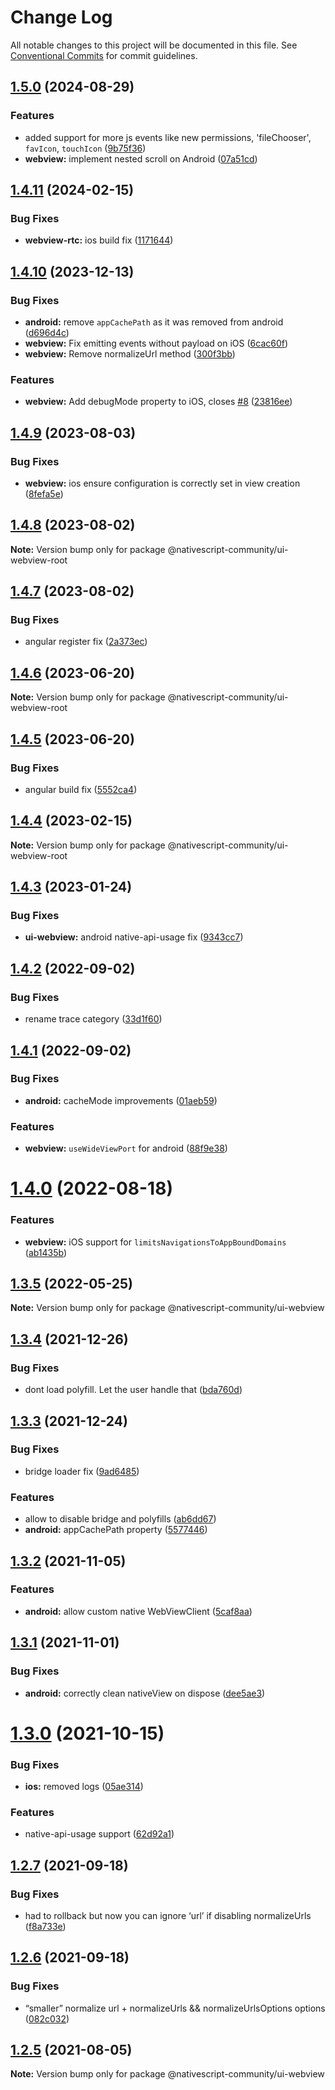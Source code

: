 # Change Log

All notable changes to this project will be documented in this file.
See [Conventional Commits](https://conventionalcommits.org) for commit guidelines.

## [1.5.0](https://github.com/nativescript-community/ui-webview/compare/v1.4.11...v1.5.0) (2024-08-29)

### Features

* added support for more js events like new permissions, 'fileChooser', `favIcon`, `touchIcon` ([9b75f36](https://github.com/nativescript-community/ui-webview/commit/9b75f361f157904c380f222268717672d4b0a632))
* **webview:** implement nested scroll on Android ([07a51cd](https://github.com/nativescript-community/ui-webview/commit/07a51cdbf434d8bd0d776e3ba87ff9fc466c1521))

## [1.4.11](https://github.com/nativescript-community/ui-webview/compare/v1.4.10...v1.4.11) (2024-02-15)

### Bug Fixes

* **webview-rtc:** ios build fix ([1171644](https://github.com/nativescript-community/ui-webview/commit/1171644b27e30a7617842839c5fe7c49180a414d))

## [1.4.10](https://github.com/nativescript-community/ui-webview/compare/v1.4.9...v1.4.10) (2023-12-13)

### Bug Fixes

* **android:** remove `appCachePath` as it was removed from android ([d696d4c](https://github.com/nativescript-community/ui-webview/commit/d696d4c393bcfd97a7eeb6d6daaea19471d68761))
* **webview:** Fix emitting events without payload on iOS ([6cac60f](https://github.com/nativescript-community/ui-webview/commit/6cac60f8b3f43ceebb8f5089f469986f1abce9f8))
* **webview:** Remove normalizeUrl method ([300f3bb](https://github.com/nativescript-community/ui-webview/commit/300f3bb70e616a376a65d0447dfd6cf281257d3d))

### Features

* **webview:** Add debugMode property to iOS, closes [#8](https://github.com/nativescript-community/ui-webview/issues/8) ([23816ee](https://github.com/nativescript-community/ui-webview/commit/23816ee5463c8242f7b31201e3b885a0401f2130))

## [1.4.9](https://github.com/nativescript-community/ui-webview/compare/v1.4.8...v1.4.9) (2023-08-03)

### Bug Fixes

* **webview:** ios ensure configuration is correctly set in view creation ([8fefa5e](https://github.com/nativescript-community/ui-webview/commit/8fefa5e9546419d3995b61292fd516b3e7ad1b83))

## [1.4.8](https://github.com/nativescript-community/ui-webview/compare/v1.4.7...v1.4.8) (2023-08-02)

**Note:** Version bump only for package @nativescript-community/ui-webview-root

## [1.4.7](https://github.com/nativescript-community/ui-webview/compare/v1.4.6...v1.4.7) (2023-08-02)

### Bug Fixes

* angular register fix ([2a373ec](https://github.com/nativescript-community/ui-webview/commit/2a373ec1e811e2364a07ad1ce5b290b5bd835117))

## [1.4.6](https://github.com/nativescript-community/ui-webview/compare/v1.4.5...v1.4.6) (2023-06-20)

**Note:** Version bump only for package @nativescript-community/ui-webview-root

## [1.4.5](https://github.com/nativescript-community/ui-webview/compare/v1.4.4...v1.4.5) (2023-06-20)

### Bug Fixes

* angular build fix ([5552ca4](https://github.com/nativescript-community/ui-webview/commit/5552ca4b55240963d0317a34be8b8c4e62b2b155))

## [1.4.4](https://github.com/nativescript-community/ui-webview/compare/v1.4.3...v1.4.4) (2023-02-15)

**Note:** Version bump only for package @nativescript-community/ui-webview-root

## [1.4.3](https://github.com/nativescript-community/ui-webview/compare/v1.4.2...v1.4.3) (2023-01-24)

### Bug Fixes

* **ui-webview:** android native-api-usage fix ([9343cc7](https://github.com/nativescript-community/ui-webview/commit/9343cc707295c8e1b970a5e068b37fde55359714))

## [1.4.2](https://github.com/nativescript-community/ui-webview/compare/v1.4.1...v1.4.2) (2022-09-02)

### Bug Fixes

* rename trace category ([33d1f60](https://github.com/nativescript-community/ui-webview/commit/33d1f6058a4defd29eedbf390465504faab3e1d9))

## [1.4.1](https://github.com/nativescript-community/ui-webview/compare/v1.4.0...v1.4.1) (2022-09-02)

### Bug Fixes

* **android:** cacheMode improvements ([01aeb59](https://github.com/nativescript-community/ui-webview/commit/01aeb595192f5d3e429c5b4e1e098739628c93ae))

### Features

* **webview:** `useWideViewPort` for android ([88f9e38](https://github.com/nativescript-community/ui-webview/commit/88f9e389e7f01e24198e045694edef12bed5799e))

# [1.4.0](https://github.com/nativescript-community/ui-webview/compare/v1.3.5...v1.4.0) (2022-08-18)

### Features

* **webview:** iOS support for `limitsNavigationsToAppBoundDomains` ([ab1435b](https://github.com/nativescript-community/ui-webview/commit/ab1435b4b1f2e76836df8534f5cf5ef01240bdcf))

## [1.3.5](https://github.com/nativescript-community/ui-webview/compare/v1.3.4...v1.3.5) (2022-05-25)

**Note:** Version bump only for package @nativescript-community/ui-webview

## [1.3.4](https://github.com/nativescript-community/ui-webview/compare/v1.3.3...v1.3.4) (2021-12-26)

### Bug Fixes

* dont load polyfill. Let the user handle that ([bda760d](https://github.com/nativescript-community/ui-webview/commit/bda760d54e341d856653c1cb22865bb07964842a))

## [1.3.3](https://github.com/nativescript-community/ui-webview/compare/v1.3.2...v1.3.3) (2021-12-24)

### Bug Fixes

* bridge loader fix ([9ad6485](https://github.com/nativescript-community/ui-webview/commit/9ad64852fdade3f1702dfccc342592b6532f5996))

### Features

* allow to disable bridge and polyfills ([ab6dd67](https://github.com/nativescript-community/ui-webview/commit/ab6dd67511c533c7d8a44d0a7043eac889de1733))
* **android:** appCachePath property ([5577446](https://github.com/nativescript-community/ui-webview/commit/55774460332ee4e58f72acf0baa8b65eaa76b861))

## [1.3.2](https://github.com/nativescript-community/ui-webview/compare/v1.3.1...v1.3.2) (2021-11-05)

### Features

* **android:** allow custom native WebViewClient ([5caf8aa](https://github.com/nativescript-community/ui-webview/commit/5caf8aa31ecea813aff34e17c9584811980a9e1a))

## [1.3.1](https://github.com/nativescript-community/ui-webview/compare/v1.3.0...v1.3.1) (2021-11-01)

### Bug Fixes

* **android:** correctly clean nativeView on dispose ([dee5ae3](https://github.com/nativescript-community/ui-webview/commit/dee5ae397f34f069b76f9c428cb977601561e16f))

# [1.3.0](https://github.com/nativescript-community/ui-webview/compare/v1.2.7...v1.3.0) (2021-10-15)

### Bug Fixes

* **ios:** removed logs ([05ae314](https://github.com/nativescript-community/ui-webview/commit/05ae314b852e2e23dbe92d522d830e72b0c79ded))

### Features

* native-api-usage support ([62d92a1](https://github.com/nativescript-community/ui-webview/commit/62d92a1c27499df46227ddc7d3a5a48967a8c4ec))

## [1.2.7](https://github.com/nativescript-community/ui-webview/compare/v1.2.6...v1.2.7) (2021-09-18)

### Bug Fixes

* had to rollback but now you can ignore ‘url’ if disabling normalizeUrls ([f8a733e](https://github.com/nativescript-community/ui-webview/commit/f8a733e7a8ed34ffb235a02902efa425f859b0b7))

## [1.2.6](https://github.com/nativescript-community/ui-webview/compare/v1.2.5...v1.2.6) (2021-09-18)

### Bug Fixes

* “smaller” normalize url + normalizeUrls && normalizeUrlsOptions options ([082c032](https://github.com/nativescript-community/ui-webview/commit/082c032d015d99c670af20c1107fc3b30bdb2bbe))

## [1.2.5](https://github.com/nativescript-community/ui-webview/compare/v1.2.4...v1.2.5) (2021-08-05)

**Note:** Version bump only for package @nativescript-community/ui-webview

